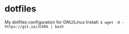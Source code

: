 # dotfiles

My dotfiles configuration for GNU/Linux
Install: `$ wget -O - https://git.io/JCkRk | bash`